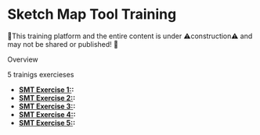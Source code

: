 # Sketch Map Tool Training
🚧This training platform and the entire content is under ⚠️construction⚠️ and may not be shared or published! 🚧

Overview

5 trainigs exercieses 

* __[SMT Exercise 1:](/content/Mobile_Data_collection/en_SMT_ex1_.md):__ 
* __[SMT Exercise 2:](/content/Mobile_Data_collection/en_SMT_ex2_.md):__ 
* __[SMT Exercise 3:](/content/Mobile_Data_collection/en_SMT_ex3_.md):__ 
* __[SMT Exercise 4:](/content/Mobile_Data_collection/en_SMT_ex4_.md):__
* __[SMT Exercise 5:](/content/Mobile_Data_collection/en_SMT_ex5_.md):__ 
